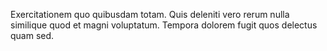 Exercitationem quo quibusdam totam. Quis deleniti vero rerum nulla similique quod et magni voluptatum. Tempora dolorem fugit quos delectus quam sed.